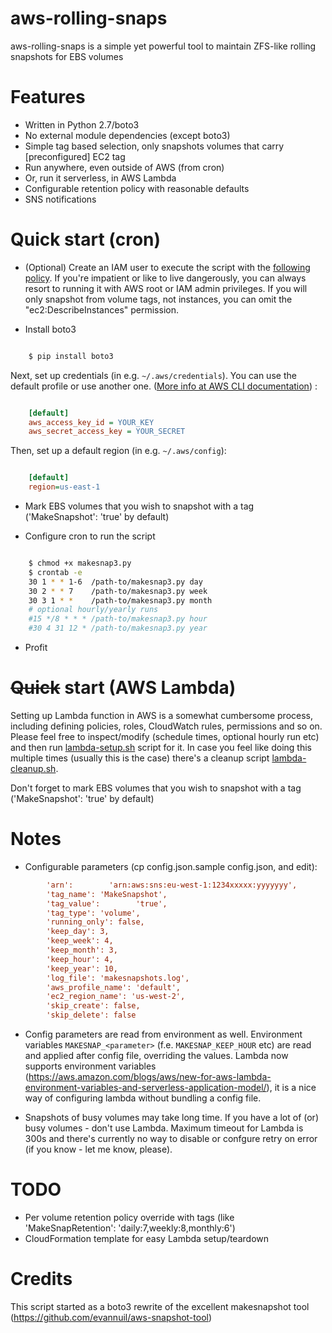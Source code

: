 # aws-rolling-snaps
aws-rolling-snaps is a simple yet powerful tool to maintain ZFS-like rolling snapshots for EBS volumes

Features
========
- Written in Python 2.7/boto3
- No external module dependencies (except boto3)
- Simple tag based selection, only snapshots volumes that carry [preconfigured] EC2 tag
- Run anywhere, even outside of AWS (from cron)
- Or, run it serverless, in AWS Lambda
- Configurable retention policy with reasonable defaults
- SNS notifications

Quick start (cron)
=========
- (Optional) Create an IAM user to execute the script with the [following policy](makesnapshot-policy.json). If you're impatient or like to live dangerously, you can always resort to running it with AWS root or IAM admin privileges.  If you will only snapshot from volume tags, not instances, you can omit the "ec2:DescribeInstances" permission.

- Install boto3

```sh

    $ pip install boto3
```
Next, set up credentials (in e.g. ``~/.aws/credentials``). You can use the default profile or use another one. ([More info at AWS CLI documentation](http://docs.aws.amazon.com/cli/latest/userguide/cli-chap-getting-started.html#cli-multiple-profiles)) :

```ini

    [default]
    aws_access_key_id = YOUR_KEY
    aws_secret_access_key = YOUR_SECRET
```
Then, set up a default region (in e.g. ``~/.aws/config``):

```ini

    [default]
    region=us-east-1
```

- Mark EBS volumes that you wish to snapshot with a tag ('MakeSnapshot': 'true' by default)

- Configure cron to run the script

```sh

    $ chmod +x makesnap3.py
    $ crontab -e
    30 1 * * 1-6  /path-to/makesnap3.py day
    30 2 * * 7    /path-to/makesnap3.py week
    30 3 1 * *    /path-to/makesnap3.py month
    # optional hourly/yearly runs
    #15 */8 * * * /path-to/makesnap3.py hour
    #30 4 31 12 * /path-to/makesnap3.py year
```

- Profit

~~Quick~~ start (AWS Lambda)
=========

Setting up Lambda function in AWS is a somewhat cumbersome process, including defining policies, roles, CloudWatch rules, permissions and so on. Please feel free to inspect/modify (schedule times, optional hourly run etc) and then run [lambda-setup.sh](lambda-setup.sh) script for it. In case you feel like doing this multiple times (usually this is the case) there's a cleanup script [lambda-cleanup.sh](lambda-setup.sh).

Don't forget to mark EBS volumes that you wish to snapshot with a tag ('MakeSnapshot': 'true' by default)


Notes
=========
- Configurable parameters (cp config.json.sample config.json, and edit):
```ini
        'arn':        'arn:aws:sns:eu-west-1:1234xxxxx:yyyyyyy',
        'tag_name': 'MakeSnapshot',
        'tag_value':        'true',
        'tag_type': 'volume',
        'running_only': false,
        'keep_day': 3,
        'keep_week': 4,
        'keep_month': 3,
        'keep_hour': 4,
        'keep_year': 10,
        'log_file': 'makesnapshots.log',
        'aws_profile_name': 'default',
        'ec2_region_name': 'us-west-2',
        'skip_create': false,
        'skip_delete': false
```
- Config parameters are read from environment as well. Environment variables `MAKESNAP_<parameter>` (f.e. `MAKESNAP_KEEP_HOUR` etc) are read and applied after config file, overriding the values. Lambda now supports environment variables (https://aws.amazon.com/blogs/aws/new-for-aws-lambda-environment-variables-and-serverless-application-model/), it is a nice way of configuring lambda without bundling a config file.

- Snapshots of busy volumes may take long time. If you have a lot of (or) busy volumes - don't use Lambda. Maximum timeout for Lambda is 300s and there's currently no way to disable or confgure retry on error (if you know - let me know, please).


TODO
=========
- Per volume retention policy override with tags (like 'MakeSnapRetention': 'daily:7,weekly:8,monthly:6')
- CloudFormation template for easy Lambda setup/teardown

Credits
=========
This script started as a boto3 rewrite of the excellent makesnapshot tool (https://github.com/evannuil/aws-snapshot-tool)

